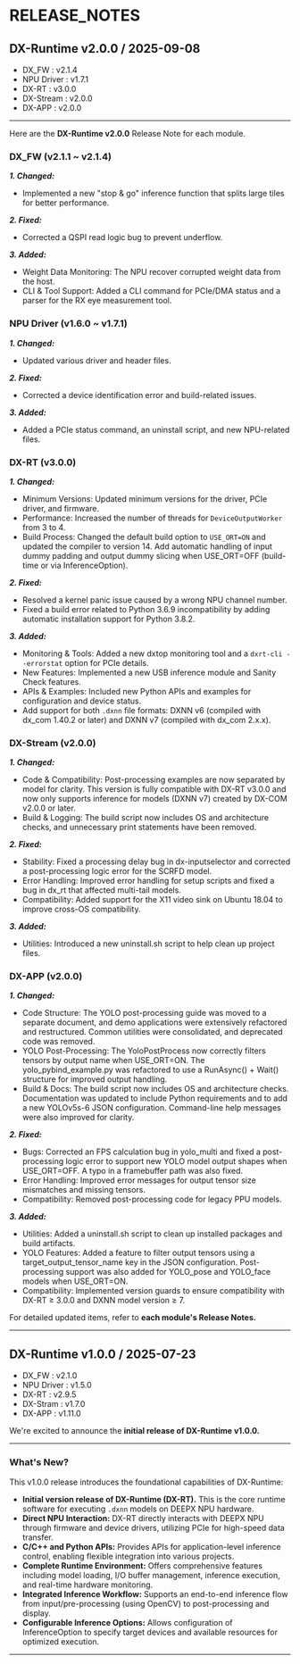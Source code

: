 # RELEASE_NOTES

## DX-Runtime v2.0.0 / 2025-09-08
- DX_FW : v2.1.4
- NPU Driver : v1.7.1
- DX-RT : v3.0.0
- DX-Stream : v2.0.0
- DX-APP : v2.0.0

---

Here are the **DX-Runtime v2.0.0** Release Note for each module. 

### DX_FW (v2.1.1 ~ v2.1.4)
***1. Changed:***  
- Implemented a new "stop & go" inference function that splits large tiles for better performance.
 
***2. Fixed:***  
- Corrected a QSPI read logic bug to prevent underflow.  

***3. Added:***  
- Weight Data Monitoring: The NPU recover corrupted weight data from the host.
- CLI & Tool Support: Added a CLI command for PCIe/DMA status and a parser for the RX eye measurement tool.

### NPU Driver (v1.6.0 ~ v1.7.1)
***1. Changed:***  
- Updated various driver and header files.  

***2. Fixed:***  
- Corrected a device identification error and build-related issues.  

***3. Added:***  
- Added a PCIe status command, an uninstall script, and new NPU-related files.

### DX-RT (v3.0.0)
***1. Changed:***  
- Minimum Versions: Updated minimum versions for the driver, PCIe driver, and firmware.
- Performance: Increased the number of threads for `DeviceOutputWorker` from 3 to 4.
- Build Process: Changed the default build option to `USE_ORT=ON` and updated the compiler to version 14. Add automatic handling of input dummy padding and output dummy slicing when USE_ORT=OFF (build-time or via InferenceOption).    

***2. Fixed:***  
- Resolved a kernel panic issue caused by a wrong NPU channel number.
- Fixed a build error related to Python 3.6.9 incompatibility by adding automatic installation support for Python 3.8.2.  

***3. Added:***  
- Monitoring & Tools: Added a new dxtop monitoring tool and a `dxrt-cli --errorstat` option for PCIe details.
- New Features: Implemented a new USB inference module and Sanity Check features.
- APIs & Examples: Included new Python APIs and examples for configuration and device status.
- Add support for both `.dxnn` file formats: DXNN v6 (compiled with dx_com 1.40.2 or later) and DXNN v7 (compiled with dx_com 2.x.x).

### DX-Stream (v2.0.0)
***1. Changed:***  
- Code & Compatibility: Post-processing examples are now separated by model for clarity. This version is fully compatible with DX-RT v3.0.0 and now only supports inference for models (DXNN v7) created by DX-COM v2.0.0 or later.  
- Build & Logging: The build script now includes OS and architecture checks, and unnecessary print statements have been removed.  

***2. Fixed:***  
- Stability: Fixed a processing delay bug in dx-inputselector and corrected a post-processing logic error for the SCRFD model.
- Error Handling: Improved error handling for setup scripts and fixed a bug in dx_rt that affected multi-tail models.
- Compatibility: Added support for the X11 video sink on Ubuntu 18.04 to improve cross-OS compatibility.  

***3. Added:***  
- Utilities: Introduced a new uninstall.sh script to help clean up project files.

### DX-APP (v2.0.0)
***1. Changed:***  
- Code Structure: The YOLO post-processing guide was moved to a separate document, and demo applications were extensively refactored and restructured. Common utilities were consolidated, and deprecated code was removed.  
- YOLO Post-Processing: The YoloPostProcess now correctly filters tensors by output name when USE_ORT=ON. The yolo_pybind_example.py was refactored to use a RunAsync() + Wait() structure for improved output handling.  
- Build & Docs: The build script now includes OS and architecture checks. Documentation was updated to include Python requirements and to add a new YOLOv5s-6 JSON configuration. Command-line help messages were also improved for clarity.  

***2. Fixed:***  
- Bugs: Corrected an FPS calculation bug in yolo_multi and fixed a post-processing logic error to support new YOLO model output shapes when USE_ORT=OFF. A typo in a framebuffer path was also fixed.  
- Error Handling: Improved error messages for output tensor size mismatches and missing tensors.  
- Compatibility: Removed post-processing code for legacy PPU models.  

***3. Added:***  
- Utilities: Added a uninstall.sh script to clean up installed packages and build artifacts.
- YOLO Features: Added a feature to filter output tensors using a target_output_tensor_name key in the JSON configuration. Post-processing support was also added for YOLO_pose and YOLO_face models when USE_ORT=ON.
- Compatibility: Implemented version guards to ensure compatibility with DX-RT ≥ 3.0.0 and DXNN model version ≥ 7.

For detailed updated items, refer to **each module's Release Notes.**

---

## DX-Runtime v1.0.0 / 2025-07-23
- DX_FW : v2.1.0
- NPU Driver : v1.5.0
- DX-RT : v2.9.5
- DX-Stram : v1.7.0
- DX-APP : v1.11.0

We're excited to announce the **initial release of DX-Runtime v1.0.0.**

---

### What's New?

This v1.0.0 release introduces the foundational capabilities of DX-Runtime:

* **Initial version release of DX-Runtime (DX-RT).** This is the core runtime software for executing `.dxnn` models on DEEPX NPU hardware.
* **Direct NPU Interaction:** DX-RT directly interacts with DEEPX NPU through firmware and device drivers, utilizing PCIe for high-speed data transfer.
* **C/C++ and Python APIs:** Provides APIs for application-level inference control, enabling flexible integration into various projects.
* **Complete Runtime Environment:** Offers comprehensive features including model loading, I/O buffer management, inference execution, and real-time hardware monitoring.
* **Integrated Inference Workflow:** Supports an end-to-end inference flow from input/pre-processing (using OpenCV) to post-processing and display.
* **Configurable Inference Options:** Allows configuration of InferenceOption to specify target devices and available resources for optimized execution.

---